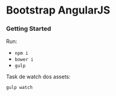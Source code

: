 # Bootstrap AngularJS

### Getting Started

Run:

- `npm i`
- `bower i`
- `gulp`

Task de watch dos assets:

```
gulp watch
```
